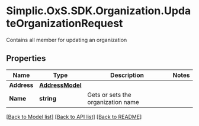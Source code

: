 # Simplic.OxS.SDK.Organization.UpdateOrganizationRequest
Contains all member for updating an organization

## Properties

Name | Type | Description | Notes
------------ | ------------- | ------------- | -------------
**Address** | [**AddressModel**](AddressModel.md) |  | 
**Name** | **string** | Gets or sets the organization name | 

[[Back to Model list]](../README.md#documentation-for-models) [[Back to API list]](../README.md#documentation-for-api-endpoints) [[Back to README]](../README.md)

